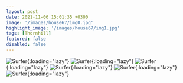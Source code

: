 ```yaml
---
layout: post
date: 2021-11-06 15:01:35 +0300
image: '/images/house67/img0.jpg'
highlight_image: '/images/house67/img1.jpg'
tags: [Thornhill]
featured: false
disabled: false
---
```


![Surfer]({{site.baseurl}}/images/house67/img3.jpg){:loading="lazy"}
![Surfer]({{site.baseurl}}/images/house67/img4.jpg){:loading="lazy"}
![Surfer]({{site.baseurl}}/images/house67/img5.jpg){:loading="lazy"}
![Surfer]({{site.baseurl}}/images/house67/img6.jpg){:loading="lazy"}
![Surfer]({{site.baseurl}}/images/house67/img7.jpg){:loading="lazy"}
![Surfer]({{site.baseurl}}/images/house67/img8.jpg){:loading="lazy"} 